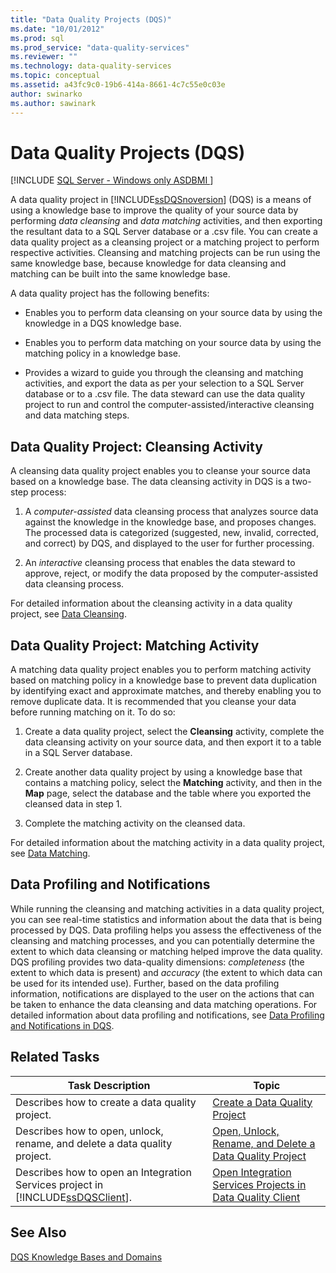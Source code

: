 ```yaml
---
title: "Data Quality Projects (DQS)"
ms.date: "10/01/2012"
ms.prod: sql
ms.prod_service: "data-quality-services"
ms.reviewer: ""
ms.technology: data-quality-services
ms.topic: conceptual
ms.assetid: a43fc9c0-19b6-414a-8661-4c7c55e0c03e
author: swinarko
ms.author: sawinark
---
```

# Data Quality Projects (DQS)

[!INCLUDE [SQL Server - Windows only ASDBMI  ](../includes/applies-to-version/sql-windows-only-asdbmi.md)]

  A data quality project in [!INCLUDE[ssDQSnoversion](../includes/ssdqsnoversion-md.md)] (DQS) is a means of using a knowledge base to improve the quality of your source data by performing *data cleansing* and *data matching* activities, and then exporting the resultant data to a SQL Server database or a .csv file. You can create a data quality project as a cleansing project or a matching project to perform respective activities. Cleansing and matching projects can be run using the same knowledge base, because knowledge for data cleansing and matching can be built into the same knowledge base.  
  
 A data quality project has the following benefits:  
  
-   Enables you to perform data cleansing on your source data by using the knowledge in a DQS knowledge base.  
  
-   Enables you to perform data matching on your source data by using the matching policy in a knowledge base.  
  
-   Provides a wizard to guide you through the cleansing and matching activities, and export the data as per your selection to a SQL Server database or to a .csv file. The data steward can use the data quality project to run and control the computer-assisted/interactive cleansing and data matching steps.  
  
##  <a name="Cleansing"></a> Data Quality Project: Cleansing Activity  
 A cleansing data quality project enables you to cleanse your source data based on a knowledge base. The data cleansing activity in DQS is a two-step process:  
  
1.  A *computer-assisted* data cleansing process that analyzes source data against the knowledge in the knowledge base, and proposes changes. The processed data is categorized (suggested, new, invalid, corrected, and correct) by DQS, and displayed to the user for further processing.  
  
2.  An *interactive* cleansing process that enables the data steward to approve, reject, or modify the data proposed by the computer-assisted data cleansing process.  
  
 For detailed information about the cleansing activity in a data quality project, see [Data Cleansing](../data-quality-services/data-cleansing.md).  
  
##  <a name="Matching"></a> Data Quality Project: Matching Activity  
 A matching data quality project enables you to perform matching activity based on matching policy in a knowledge base to prevent data duplication by identifying exact and approximate matches, and thereby enabling you to remove duplicate data. It is recommended that you cleanse your data before running matching on it. To do so:  
  
1.  Create a data quality project, select the **Cleansing** activity, complete the data cleansing activity on your source data, and then export it to a table in a SQL Server database.  
  
2.  Create another data quality project by using a knowledge base that contains a matching policy, select the **Matching** activity, and then in the **Map** page, select the database and the table where you exported the cleansed data in step 1.  
  
3.  Complete the matching activity on the cleansed data.  
  
 For detailed information about the matching activity in a data quality project, see [Data Matching](../data-quality-services/data-matching.md).  
  
##  <a name="ProfilingNotification"></a> Data Profiling and Notifications  
 While running the cleansing and matching activities in a data quality project, you can see real-time statistics and information about the data that is being processed by DQS. Data profiling helps you assess the effectiveness of the cleansing and matching processes, and you can potentially determine the extent to which data cleansing or matching helped improve the data quality. DQS profiling provides two data-quality dimensions: *completeness* (the extent to which data is present) and *accuracy* (the extent to which data can be used for its intended use). Further, based on the data profiling information, notifications are displayed to the user on the actions that can be taken to enhance the data cleansing and data matching operations. For detailed information about data profiling and notifications, see [Data Profiling and Notifications in DQS](../data-quality-services/data-profiling-and-notifications-in-dqs.md).  
  
## Related Tasks  
  
|Task Description|Topic|  
|----------------------|-----------|  
|Describes how to create a data quality project.|[Create a Data Quality Project](../data-quality-services/create-a-data-quality-project.md)|  
|Describes how to open, unlock, rename, and delete a data quality project.|[Open, Unlock, Rename, and Delete a Data Quality Project](open-unlock-rename-and-delete-a-data-quality-project.md)|  
|Describes how to open an Integration Services project in [!INCLUDE[ssDQSClient](../includes/ssdqsclient-md.md)].|[Open Integration Services Projects in Data Quality Client](../data-quality-services/open-integration-services-projects-in-data-quality-client.md)|  
  
## See Also  
 [DQS Knowledge Bases and Domains](../data-quality-services/dqs-knowledge-bases-and-domains.md)  
  
  
